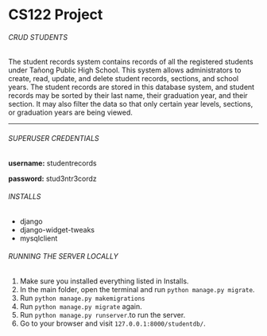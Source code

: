 # CS122 Project
###### CRUD STUDENTS
The student records system contains records of all the registered students under Tañong Public High School. This system allows administrators to create, read, update, and delete student records, sections, and school years. The student records are stored in this database system, and student records may be sorted by their last name, their graduation year, and their section. It may also filter the data so that only certain year levels, sections, or graduation years are being viewed.

---------

###### SUPERUSER CREDENTIALS
**username:** studentrecords

**password:** stud3ntr3cordz

###### INSTALLS
- django
- django-widget-tweaks
- mysqlclient

###### RUNNING THE SERVER LOCALLY
1. Make sure you installed everything listed in Installs.
2. In the main folder, open the terminal and run `python manage.py migrate`.
3. Run `python manage.py makemigrations`
4. Run `python manage.py migrate` again.
4. Run `python manage.py runserver`.to run the server.
4. Go to your browser and visit `127.0.0.1:8000/studentdb/`.